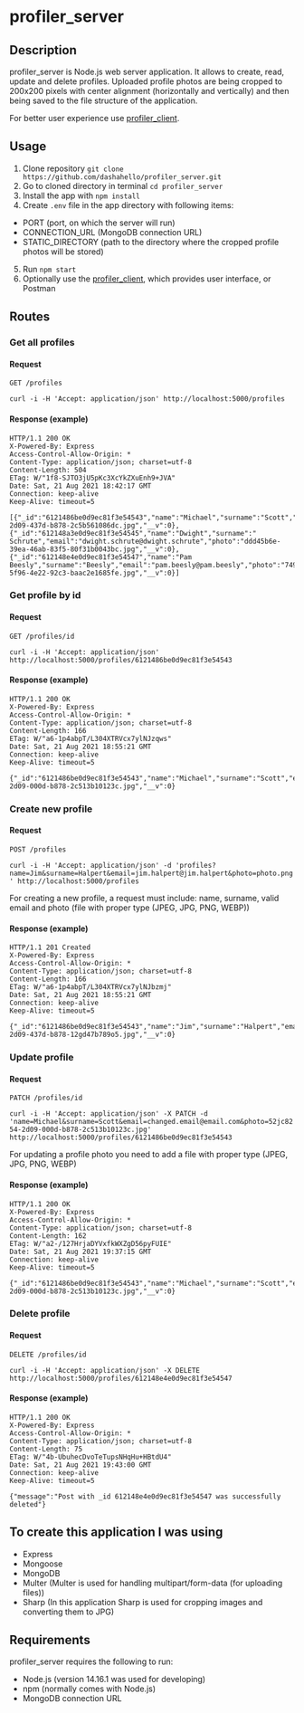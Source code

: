 # profiler_server

## Description

profiler_server is Node.js web server application. It allows to create, read, update and delete profiles. Uploaded profile photos are being cropped to 200x200 pixels with center alignment (horizontally and vertically) and then being saved to the file structure of the application.

For better user experience use [profiler_client](https://github.com/dashahello/profiler_client.git).

## Usage

1. Clone repository `git clone https://github.com/dashahello/profiler_server.git`
2. Go to cloned directory in terminal `cd profiler_server`
3. Install the app with `npm install`
4. Create `.env` file in the app directory with following items:

- PORT (port, on which the server will run)
- CONNECTION_URL (MongoDB connection URL)
- STATIC_DIRECTORY (path to the directory where the cropped profile photos will be stored)

5. Run `npm start`
6. Optionally use the [profiler_client](https://github.com/dashahello/profiler_client.git), which provides user interface, or Postman

## Routes

### Get all profiles

#### Request

`GET /profiles`

`curl -i -H 'Accept: application/json' http://localhost:5000/profiles`

#### Response (example)

```
HTTP/1.1 200 OK
X-Powered-By: Express
Access-Control-Allow-Origin: *
Content-Type: application/json; charset=utf-8
Content-Length: 504
ETag: W/"1f8-SJTO3jU5pKc3XcYkZXuEnh9+JVA"
Date: Sat, 21 Aug 2021 18:42:17 GMT
Connection: keep-alive
Keep-Alive: timeout=5

[{"_id":"6121486be0d9ec81f3e54543","name":"Michael","surname":"Scott","email":"michael.scott@michael.scott","photo":"01bc8254-2d09-437d-b878-2c5b561086dc.jpg","__v":0},{"_id":"612148a3e0d9ec81f3e54545","name":"Dwight","surname":" Schrute","email":"dwight.schrute@dwight.schrute","photo":"ddd45b6e-39ea-46ab-83f5-80f31b0043bc.jpg","__v":0},{"_id":"612148e4e0d9ec81f3e54547","name":"Pam Beesly","surname":"Beesly","email":"pam.beesly@pam.beesly","photo":"749c79e2-5f96-4e22-92c3-baac2e1685fe.jpg","__v":0}]
```

### Get profile by id

#### Request

`GET /profiles/id`

`curl -i -H 'Accept: application/json' http://localhost:5000/profiles/6121486be0d9ec81f3e54543`

#### Response (example)

```
HTTP/1.1 200 OK
X-Powered-By: Express
Access-Control-Allow-Origin: *
Content-Type: application/json; charset=utf-8
Content-Length: 166
ETag: W/"a6-1p4abpT/L304XTRVcx7ylNJzqws"
Date: Sat, 21 Aug 2021 18:55:21 GMT
Connection: keep-alive
Keep-Alive: timeout=5

{"_id":"6121486be0d9ec81f3e54543","name":"Michael","surname":"Scott","email":"michael.scott@michael.scott","photo":"52jc8254-2d09-000d-b878-2c513b10123c.jpg","__v":0}
```

### Create new profile

#### Request

`POST /profiles`

`curl -i -H 'Accept: application/json' -d 'profiles?name=Jim&surname=Halpert&email=jim.halpert@jim.halpert&photo=photo.png' http://localhost:5000/profiles`

For creating a new profile, a request must include:
name, surname, valid email and photo (file with proper type (JPEG, JPG, PNG, WEBP))

#### Response (example)

```
HTTP/1.1 201 Created
X-Powered-By: Express
Access-Control-Allow-Origin: *
Content-Type: application/json; charset=utf-8
Content-Length: 166
ETag: W/"a6-1p4abpT/L304XTRVcx7ylNJbzmj"
Date: Sat, 21 Aug 2021 18:55:21 GMT
Connection: keep-alive
Keep-Alive: timeout=5

{"_id":"6121486be0d9ec81f3e54543","name":"Jim","surname":"Halpert","email":"jim.halpert@jim.halpert","photo":"82bc8476-2d09-437d-b878-12gd47b789o5.jpg","__v":0}
```

### Update profile

#### Request

`PATCH /profiles/id`

`curl -i -H 'Accept: application/json' -X PATCH -d 'name=Michael&surname=Scott&email=changed.email@email.com&photo=52jc8254-2d09-000d-b878-2c513b10123c.jpg' http://localhost:5000/profiles/6121486be0d9ec81f3e54543`

For updating a profile photo you need to add a file with proper type (JPEG, JPG, PNG, WEBP)

#### Response (example)

```
HTTP/1.1 200 OK
X-Powered-By: Express
Access-Control-Allow-Origin: *
Content-Type: application/json; charset=utf-8
Content-Length: 162
ETag: W/"a2-/127HrjaDYVxfkWXZgD56pyFUIE"
Date: Sat, 21 Aug 2021 19:37:15 GMT
Connection: keep-alive
Keep-Alive: timeout=5

{"_id":"6121486be0d9ec81f3e54543","name":"Michael","surname":"Scott","email":"changed.email@email.com","photo":"52jc8254-2d09-000d-b878-2c513b10123c.jpg","__v":0}
```

### Delete profile

#### Request

`DELETE /profiles/id`

`curl -i -H 'Accept: application/json' -X DELETE http://localhost:5000/profiles/612148e4e0d9ec81f3e54547`

#### Response (example)

```
HTTP/1.1 200 OK
X-Powered-By: Express
Access-Control-Allow-Origin: *
Content-Type: application/json; charset=utf-8
Content-Length: 75
ETag: W/"4b-UbuhecDvoTeTupsNHqHu+HBtdU4"
Date: Sat, 21 Aug 2021 19:43:00 GMT
Connection: keep-alive
Keep-Alive: timeout=5

{"message":"Post with _id 612148e4e0d9ec81f3e54547 was successfully deleted"}
```

## To create this application I was using

- Express
- Mongoose
- MongoDB
- Multer (Multer is used for handling multipart/form-data (for uploading files))
- Sharp (In this application Sharp is used for cropping images and converting them to JPG)

## Requirements

profiler_server requires the following to run:

- Node.js (version 14.16.1 was used for developing)
- npm (normally comes with Node.js)
- MongoDB connection URL
